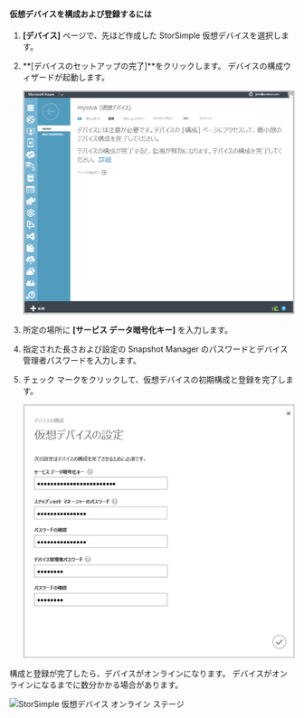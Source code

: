 #### <a name="to-configure-and-register-the-virtual-device"></a>仮想デバイスを構成および登録するには

1. **[デバイス]** ページで、先ほど作成した StorSimple 仮想デバイスを選択します。
2. **[デバイスのセットアップの完了]**をクリックします。 デバイスの構成ウィザードが起動します。
    
    ![StorSimple [デバイス] ページにてデバイスのセットアップの完了](./media/storsimple-configure-register-virtual-device/StorSimple_CompleteDeviceSetupSVA1M.png)

4. 所定の場所に **[サービス データ暗号化キー]** を入力します。

5. 指定された長さおよび設定の Snapshot Manager のパスワードとデバイス管理者パスワードを入力します。

6. チェック マークをクリックして、仮想デバイスの初期構成と登録を完了します。 
    
    ![StorSimple 仮想デバイスの設定](./media/storsimple-configure-register-virtual-device/StorSimple_VirtualDeviceSettings1.png)

構成と登録が完了したら、デバイスがオンラインになります。 デバイスがオンラインになるまでに数分かかる場合があります。

![StorSimple 仮想デバイス オンライン ステージ
](./media/storsimple-configure-register-virtual-device/StorSimple_VirtualDeviceOnline1M.png)

